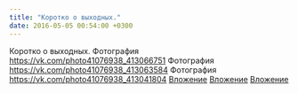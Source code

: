 ```yaml
---
title: "Коротко о выходных."
date: 2016-05-05 00:54:00 +0300
---
```


Коротко о выходных.
Фотография
<a class="vk-attach" href="https://vk.com/photo41076938_413066751">https://vk.com/photo41076938_413066751</a>
Фотография
<a class="vk-attach" href="https://vk.com/photo41076938_413063584">https://vk.com/photo41076938_413063584</a>
Фотография
<a class="vk-attach" href="https://vk.com/photo41076938_413041804">https://vk.com/photo41076938_413041804</a>
<a class="vk-attach" href="https://vk.com/photo41076938_413066751">Вложение</a>
<a class="vk-attach" href="https://vk.com/photo41076938_413063584">Вложение</a>
<a class="vk-attach" href="https://vk.com/photo41076938_413041804">Вложение</a>
